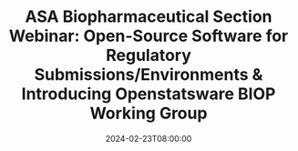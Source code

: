 ---
# Documentation: https://wowchemy.com/docs/managing-content/
type: webinar
title: "ASA Biopharmaceutical Section Webinar: Open-Source Software for Regulatory Submissions/Environments & Introducing Openstatsware BIOP Working Group"
url_freeregister: https://www.eventbrite.com/e/webinar-open-source-software-tickets-802097293597
date: 2024-02-23T08:00:00
date_end: 2024-02-23T09:00:00
all_day: false
speaker: "Paul Scheutte, Ya Wang"
---